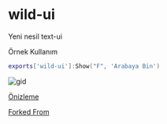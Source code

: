 # wild-ui
Yeni nesil text-ui

Örnek Kullanım 
```lua
exports['wild-ui']:Show("F", 'Arabaya Bin')
```

![gid](https://cdn.discordapp.com/attachments/1109181964549886026/1109396416931057714/image.png)

[Önizleme](https://giphy.com/gifs/gZpcPPFDosBOAezum8)

[Forked From](https://github.com/LabScripts/lab-TextUI)
